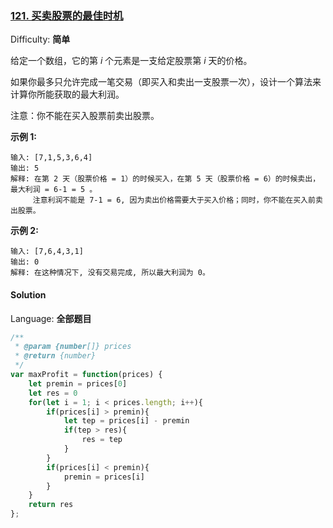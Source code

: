 ### [121\. 买卖股票的最佳时机](https://leetcode-cn.com/problems/best-time-to-buy-and-sell-stock/)

Difficulty: **简单**


给定一个数组，它的第 _i_ 个元素是一支给定股票第 _i_ 天的价格。

如果你最多只允许完成一笔交易（即买入和卖出一支股票一次），设计一个算法来计算你所能获取的最大利润。

注意：你不能在买入股票前卖出股票。

**示例 1:**

```
输入: [7,1,5,3,6,4]
输出: 5
解释: 在第 2 天（股票价格 = 1）的时候买入，在第 5 天（股票价格 = 6）的时候卖出，最大利润 = 6-1 = 5 。
     注意利润不能是 7-1 = 6, 因为卖出价格需要大于买入价格；同时，你不能在买入前卖出股票。
```

**示例 2:**

```
输入: [7,6,4,3,1]
输出: 0
解释: 在这种情况下, 没有交易完成, 所以最大利润为 0。
```


#### Solution

Language: **全部题目**

```js
​/**
 * @param {number[]} prices
 * @return {number}
 */
var maxProfit = function(prices) {
    let premin = prices[0]
    let res = 0
    for(let i = 1; i < prices.length; i++){
        if(prices[i] > premin){
            let tep = prices[i] - premin
            if(tep > res){
                res = tep
            }
        }
        if(prices[i] < premin){
            premin = prices[i]
        }
    }
    return res
};
```
